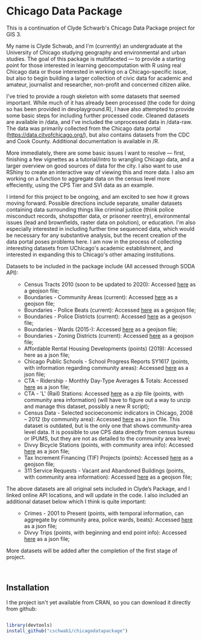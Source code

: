 # Chicago Data Package

<!-- badges: start -->
<!-- badges: end -->

This is a continuation of Clyde Schwarb's Chicago Data Package project for GIS 3.

My name is Clyde Schwab, and I'm (currently) an undergraduate at the University of Chicago studying geography and environmental and urban studies. The goal of this package is multifaceted — to provide a starting point for those interested in learning geocomputation with R using real Chicago data or those interested in working on a Chicago-specific issue, but also to begin building a larger collection of civic data for academic and amateur, journalist and researcher, non-profit and concerned citizen alike. 

I've tried to provide a rough skeleton with some datasets that seemed important. While much of it has already been processed (the code for doing so has been provided in devplayground.R), I have also attempted to provide some basic steps for including further processed code. Cleaned datasets are available in /data, and I've included the unprocessed data in /data-raw. The data was primarily collected from the Chicago data portal (https://data.cityofchicago.org/), but also contains datasets from the CDC and Cook County. Additional documentation is available in /R. 

More immediately, there are some basic issues I want to resolve — first, finishing a few vignettes as a tutorial/intro to wrangling Chicago data, and a larger overview on good sources of data for the city. I also want to use RShiny to create an interactive way of viewing this and more data. I also am working on a function to aggregate data on the census level more effeciently, using the CPS Tier and SVI data as an example. 

I intend for this project to be ongoing, and am excited to see how it grows moving forward. Possible directions include separate, smaller datasets containing data surrounding things like criminal justice (think police misconduct records, shotspotter data, or prisoner reentry), environmental issues (lead and brownfields, raster data on polution), or education. I'm also especially interested in including further time sequenced data, which would be necessary for any substantive analysis, but the recent creation of the data portal poses problems here. I am now in the process of collecting interesting datasets from UChicago's academic establishment, and interested in expanding this to Chicago's other amazing institutions. 

<p><span>Datasets to be included in the package include (All accessed through SODA API):</span></p>
<ul>
<ul>
<li><span>Census Tracts 2010 (soon to be updated to 2020): Accessed <a href="https://data.cityofchicago.org/Facilities-Geographic-Boundaries/Boundaries-Census-Tracts-2010/5jrd-6zik"><span>here</span></a> as a </span><span>geojson</span><span> file;</span></li>
<li><span>Boundaries - Community Areas (current): Accessed <a href="https://data.cityofchicago.org/Facilities-Geographic-Boundaries/Boundaries-Community-Areas-current-/cauq-8yn6"><span>here</span></a> as a </span><span>geojson</span><span> file;</span></li>
<li><span>Boundaries - Police Beats (current): Accessed <a href="https://data.cityofchicago.org/Public-Safety/Boundaries-Police-Beats-current-/aerh-rz74"><span>here</span></a> as a </span><span>geojson</span><span> file;</span></li>
<li><span>Boundaries - Police Districts (current): Accessed <a href="https://data.cityofchicago.org/Public-Safety/Boundaries-Police-Districts-current-/fthy-xz3r"><span>here</span></a> as a </span><span>geojson</span><span> file;</span></li>
<li><span>Boundaries - Wards (2015-): Accessed <a href="https://data.cityofchicago.org/Facilities-Geographic-Boundaries/Boundaries-Wards-2015-/sp34-6z76"><span>here</span></a> as a </span><span>geojson</span><span> file;</span></li>
<li><span>Boundaries - Zoning Districts (current): Accessed <a href="https://data.cityofchicago.org/Community-Economic-Development/Boundaries-Zoning-Districts-current-/7cve-jgbp"><span>here</span></a> as a </span><span>geojson</span><span> file;</span></li>
<li><span>Affordable Rental Housing Developments (points) (2019): Accessed </span><span>here</span><span> as a </span><span>json</span><span> file;</span></li>
<li><span>Chicago Public Schools - School Progress Reports SY1617 (points, with information regarding community areas): Accessed <a href="https://data.cityofchicago.org/resource/cp7s-7gxg.json"><span>here</span></a> as a </span><span>json</span><span> file;</span></li>
<li><span>CTA - Ridership - Monthly Day-Type Averages &amp; Totals: Accessed <a href="https://data.cityofchicago.org/Transportation/CTA-Ridership-Bus-Routes-Monthly-Day-Type-Averages/bynn-gwxy"><span>here</span></a> as a </span><span>json</span><span> file;</span></li>
<li><span>CTA - 'L' (Rail) Stations: Accessed <a href="https://data.cityofchicago.org/Transportation/CTA-L-Rail-Stations-Shapefile/vmyy-m9qj"><span>here</span></a> as a </span><span>zip</span><span> file (points, with community area information) (will have to figure out a way to unzip and manage this dataset, possibly a new R script);</span></li>
<li><span>Census Data - Selected socioeconomic indicators in Chicago, 2008 &ndash; 2012 (by community area): Accessed <a href="https://data.cityofchicago.org/resource/kn9c-c2s2.json"><span>here</span></a> as a </span><span>json</span><span> file. This dataset is outdated, but is the only one that shows community-area level data. It is possible to use CPS data directly from census bureau or IPUMS, but they are not as detailed to the community area level;</span></li>
<li><span>Divvy Bicycle Stations (points, with community area info): Accessed <a href="https://data.cityofchicago.org/resource/bbyy-e7gq.json"><span>here</span></a> as a </span><span>json</span><span> file;</span></li>
<li><span>Tax Increment Financing (TIF) Projects (points): Accessed <a href="https://data.cityofchicago.org/Community-Economic-Development/Tax-Increment-Financing-TIF-Projects-Map/v3a3-hhqn"><span>here</span></a> as a </span><span>geojson</span><span> file;</span></li>
<li><span>311 Service Requests - Vacant and Abandoned Buildings (points, with community area information): Accessed <a href="https://data.cityofchicago.org/Service-Requests/311-Service-Requests-Vacant-and-Abandoned-Building/d9re-tmpw"><span>here</span></a> as a </span><span>geojson</span><span> file;</span></li>
</ul>
</ul>
<p><span>The above datasets are all original sets included in Clyde&rsquo;s Package, and I linked online API locations, and will update in the code. I also included an additional dataset below which I think is quite important:</span></p>
<ul>
<ul>
<li><span>Crimes - 2001 to Present (points, with temporal information, can aggregate by community area, police wards, beats): Accessed <a href="https://data.cityofchicago.org/Public-Safety/Crimes-Map/dfnk-7re6"><span>here</span></a> as a </span><span>json</span><span> file;</span></li>
<li><span>Divvy Trips (points, with beginning and end point info): Accessed <a href="https://data.cityofchicago.org/resource/fg6s-gzvg.json"><span>here</span></a> as a </span><span>json</span><span> file;</span></li>
</ul>
</ul>
<p><span>More datasets will be added after the completion of the first stage of project.</span></p>
<p><span>&nbsp;</span></p>


## Installation

I the project isn't yet available from CRAN, so you can download it directly from github:

``` r

library(devtools)
install_github("cschwab1/chicagodatapackage")
```

